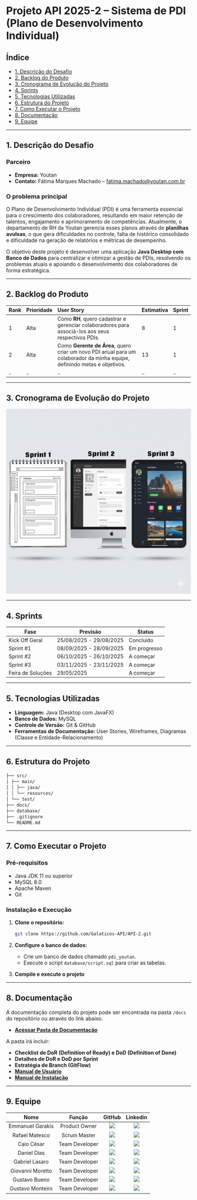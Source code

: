 # Projeto API 2025-2 – Sistema de PDI (Plano de Desenvolvimento Individual)

## Índice

- [1. Descrição do Desafio](#1-descrição-do-desafio)
- [2. Backlog do Produto](#2-backlog-do-produto)
- [3. Cronograma de Evolução do Projeto](#3-cronograma-de-evolução-do-projeto)
- [4. Sprints](#4-sprints)
- [5. Tecnologias Utilizadas](#5-tecnologias-utilizadas)
- [6. Estrutura do Projeto](#6-estrutura-do-projeto)
- [7. Como Executar o Projeto](#7-como-executar-o-projeto)
- [8. Documentação](#8-documentação)
- [9. Equipe](#9-equipe)

---

## 1. Descrição do Desafio

### Parceiro

- **Empresa:** Youtan
- **Contato:** Fátima Marques Machado – [fatima.machado@youtan.com.br](mailto:fatima.machado@youtan.com.br)

### O problema principal

O Plano de Desenvolvimento Individual (PDI) é uma ferramenta essencial para o crescimento dos colaboradores, resultando em maior retenção de talentos, engajamento e aprimoramento de competências. Atualmente, o departamento de RH da Youtan gerencia esses planos através de **planilhas avulsas**, o que gera dificuldades no controle, falta de histórico consolidado e dificuldade na geração de relatórios e métricas de desempenho.

O objetivo deste projeto é desenvolver uma aplicação **Java Desktop com Banco de Dados** para centralizar e otimizar a gestão de PDIs, resolvendo os problemas atuais e apoiando o desenvolvimento dos colaboradores de forma estratégica.

---

## 2. Backlog do Produto

| Rank | Prioridade | User Story                                                                                                                | Estimativa | Sprint |
| :--- | :--------- | :------------------------------------------------------------------------------------------------------------------------ | :--------- | :----- |
| 1    | Alta       | Como **RH**, quero cadastrar e gerenciar colaboradores para associá-los aos seus respectivos PDIs.                        | 8          | 1      |
| 2    | Alta       | Como **Gerente de Área**, quero criar um novo PDI anual para um colaborador da minha equipe, definindo metas e objetivos. | 13         | 1      |
| ..    | ..       | .. | ..         | ..      |


---

## 3. Cronograma de Evolução do Projeto

![Exemplo de Cronograma](./DOCS/MVP.png)

---

## 4. Sprints

| Fase                 | Previsão                | Status       |
| -------------------- | ----------------------- | ------------ |
| Kick Off Geral       | 25/08/2025 - 29/08/2025 | Concluído    |
| Sprint #1            | 08/09/2025 - 28/09/2025 | Em progresso |
| Sprint #2            | 06/10/2025 - 26/10/2025 | A começar    |
| Sprint #3            | 03/11/2025 - 23/11/2025 | A começar    |
| Feira de Soluções    | 29/05/2025              | A começar    |
---

## 5. Tecnologias Utilizadas

- **Linguagem:** Java (Desktop com JavaFX)
- **Banco de Dados:** MySQL
- **Controle de Versão:** Git & GitHub
- **Ferramentas de Documentação:** User Stories, Wireframes, Diagramas (Classe e Entidade-Relacionamento)

---

## 6. Estrutura do Projeto

```/
├── src/
│ ├── main/
│ │ ├── java/
│ │ └── resources/
│ └── test/
├── docs/
├── database/
├── .gitignore
└── README.md
```

---

## 7. Como Executar o Projeto

### Pré-requisitos

- Java JDK 11 ou superior
- MySQL 8.0
- Apache Maven
- Git

### Instalação e Execução

1.  **Clone o repositório:**
    ```bash
    git clone https://github.com/Galaticos-API/API-2.git
    ```
2.  **Configure o banco de dados:**

    - Crie um banco de dados chamado `pdi_youtan`.
    - Execute o script `database/script.sql` para criar as tabelas.

3.  **Compile e execute o projeto**

---

## 8. Documentação

A documentação completa do projeto pode ser encontrada na pasta `/docs` do repositório ou através do link abaixo.

- **[Acessar Pasta de Documentação](./docs/)**

A pasta irá incluir:

- **Checklist de DoR (Definition of Ready) e DoD (Definition of Done)**
- **Detalhes de DoR e DoD por Sprint**
- **Estratégia de Branch (GitFlow)**
- **[Manual de Usuário](./docs/manual_usuario.md)**
- **[Manual de Instalação](./docs/manual_instalacao.md)**

---

## 9. Equipe

|           Nome            |     Função     |                                                                            GitHub                                                                             |                                                                                               Linkedin                                                                                                 |
| :-----------------------: | :------------: | :-----------------------------------------------------------------------------------------------------------------------------------------------------------: | :----------------------------------------------------------------------------------------------------------------------------------------------------------------------------------------------------: |
|     Emmanuel Garakis      | Product Owner  |    <a href='https://github.com/Garakis'><img src="https://img.shields.io/badge/github-%23121011.svg?style=for-the-badge&logo=github&logoColor=white"></a>     | <a href='https://www.linkedin.com/in/emmanuel-basile-garakis-filho-024572266/'><img src='https://img.shields.io/badge/linkedin-%230077B5.svg?style=for-the-badge&logo=linkedin&logoColor=white'></a> |
|      Rafael Matesco       |  Scrum Master  |  <a href='https://github.com/RafaMatesco'><img src="https://img.shields.io/badge/github-%23121011.svg?style=for-the-badge&logo=github&logoColor=white"></a>   | <a href='https://www.linkedin.com/in/rafael-giordano-matesco/'><img src='https://img.shields.io/badge/linkedin-%230077B5.svg?style=for-the-badge&logo=linkedin&logoColor=white'></a>                   |
|        Caio César         | Team Developer |    <a href='https://github.com/JkDeltaz'><img src="https://img.shields.io/badge/github-%23121011.svg?style=for-the-badge&logo=github&logoColor=white"></a>    | <a href='https://www.linkedin.com/in/caio-c%C3%A9sar-santos-79976636a/'><img src='https://img.shields.io/badge/linkedin-%230077B5.svg?style=for-the-badge&logo=linkedin&logoColor=white'></a>       |
|        Daniel Dias        | Team Developer | <a href='https://github.com/DanielDPereira'><img src="https://img.shields.io/badge/github-%23121011.svg?style=for-the-badge&logo=github&logoColor=white"></a> | <a href='https://www.linkedin.com/in/daniel-dias-pereira-40219425b/'><img src='https://img.shields.io/badge/linkedin-%230077B5.svg?style=for-the-badge&logo=linkedin&logoColor=white'></a>       |
|      Gabriel Lasaro       | Team Developer |   <a href='https://github.com/GaelNotFound'><img src="https://img.shields.io/badge/github-%23121011.svg?style=for-the-badge&logo=github&logoColor=white"></a> | <a href='https://www.linkedin.com/in/gaelslasaro/'><img src='https://img.shields.io/badge/linkedin-%230077B5.svg?style=for-the-badge&logo=linkedin&logoColor=white'></a>                        |
|     Giovanni Moretto      | Team Developer |  <a href='https://github.com/Giomoret'><img src="https://img.shields.io/badge/github-%23121011.svg?style=for-the-badge&logo=github&logoColor=white"></a>      | <a href='https://www.linkedin.com/in/giovanni-moretto-02b754271/'><img src='https://img.shields.io/badge/linkedin-%230077B5.svg?style=for-the-badge&logo=linkedin&logoColor=white'></a>       |
|       Gustavo Bueno       | Team Developer |  <a href='https://github.com/Darkghostly'><img src="https://img.shields.io/badge/github-%23121011.svg?style=for-the-badge&logo=github&logoColor=white"></a>   | <a href='https://www.linkedin.com/in/gustavo-bueno-da-silva-797292324/'><img src='https://img.shields.io/badge/linkedin-%230077B5.svg?style=for-the-badge&logo=linkedin&logoColor=white'></a>       |
|     Gustavo Monteiro      | Team Developer | <a href='https://github.com/GustavoMGreco'><img src="https://img.shields.io/badge/github-%23121011.svg?style=for-the-badge&logo=github&logoColor=white"></a>  | <a href='https://www.linkedin.com/in/gustavomgreco/'><img src='https://img.shields.io/badge/linkedin-%230077B5.svg?style=for-the-badge&logo=linkedin&logoColor=white'></a>                        |

